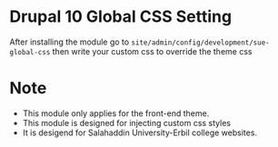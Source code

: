 # Drupal 10 Global CSS Setting
After installing the module go to `site/admin/config/development/sue-global-css` then write your custom css to override the theme css
# Note
- This module only applies for the front-end theme.
- This module is designed for injecting custom css styles
- It is desigend for Salahaddin University-Erbil college websites.
